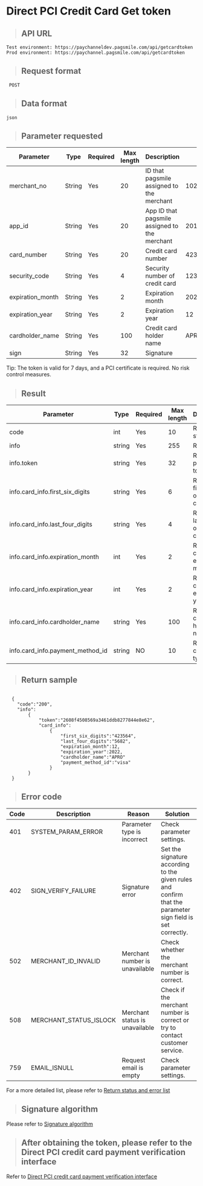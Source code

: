 # Direct PCI Credit Card Get token

>## API URL

    Test environment: https://paychanneldev.pagsmile.com/api/getcardtoken
    Prod environment: https://paychannel.pagsmile.com/api/getcardtoken

>## Request format

     POST

>## Data format   

    json    

>## Parameter requested

Parameter | Type | Required | Max length | Description | Sample
---  | ---  | ---      | ---      | ---  | ---
merchant_no | String | Yes | 20 | ID that pagsmile assigned to the merchant | 1024201708140012289
app_id | String | Yes | 20 | App ID that pagsmile assigned to the merchant | 2017051914172236111
card_number | String | Yes | 20 | Credit card number | 4235647728025682
security_code | String | Yes | 4 | Security number of credit card | 123
expiration_month | String | Yes | 2 | Expiration month  | 2022
expiration_year | String | Yes | 2 | Expiration year | 12
cardholder_name | String | Yes | 100 | Credit card holder name | APRO
sign | String | Yes | 32 | Signature |

Tip: The token is valid for 7 days, and a PCI certificate is required. No risk control measures.

>## Result

Parameter | Type | Required | Max length | Description | Sample
---  | ---  | ---      | ---      | ---  | ---
code | int | Yes | 10 | Return status code |  200success
info | string | Yes | 255 | Return info |  102.39
info.token | string | Yes | 32 | Return payment token value    | 2608f4508569a3461ddb8277844e8e62
info.card_info.first_six_digits | string | Yes | 6 | Return the first 6 digits of a credit card    | 423564
info.card_info.last_four_digits | string | Yes | 4 | Return 4 last digits of a credit card  | 5682
info.card_info.expiration_month | int | Yes | 2 | Returns credit card expiration month    | 12
info.card_info.expiration_year | int | Yes | 2 | Returns credit card expiration year    | 2022
info.card_info.cardholder_name | string | Yes | 100 | Return credit card holder name    | APRO
info.card_info.payment_method_id | string | NO | 10 | Return credit card type   | Subject to actual card

>## Return sample

```

  {
    "code":"200",
    "info":
        {
            "token":"2608f4508569a3461ddb8277844e8e62",
            "card_info":
                {
                    "first_six_digits":"423564",
                    "last_four_digits":"5682",
                    "expiration_month":12,
                    "expiration_year":2022,
                    "cardholder_name":"APRO"
                    "payment_method_id":"visa"
                }
        }
  }

```


>## Error code

Code | Description | Reason | Solution
---  | ---  | ---  | ---
401 | SYSTEM_PARAM_ERROR | Parameter type is incorrect | Check parameter settings.
402 | SIGN_VERIFY_FAILURE | Signature error | Set the signature according to the given rules and confirm that the parameter sign field is set correctly.
502 | MERCHANT_ID_INVALID | Merchant number is unavailable | Check whether the merchant number is correct.
508 | MERCHANT_STATUS_ISLOCK | Merchant status is unavailable | Check if the merchant number is correct or try to contact customer service.
759 | EMAIL_ISNULL | Request email is empty | Check parameter settings.

For a more detailed list, please refer to [Return status and error list](ReturnResult)

>## Signature algorithm

Please refer to [Signature algorithm](SignatureAlgorithm)

>## After obtaining the token, please refer to the Direct PCI credit card payment verification interface


Refer to [Direct PCI credit card payment verification interface](DriectPCICreditCard)
